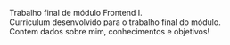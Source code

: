 Trabalho final de módulo Frontend I.<br>
Curriculum desenvolvido para o trabalho final do módulo.<br>
Contem dados sobre mim, conhecimentos e objetivos!